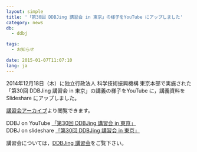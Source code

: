 ```yaml
---
layout: simple
title: '「第30回 DDBJing 講習会 in 東京」の様子をYouTube にアップしました'
category: news
db:
  - ddbj

tags:
  - お知らせ

date: 2015-01-07T11:07:10
lang: ja
---
```


<p>2014年12月18日（木）に独立行政法人 科学技術振興機構 東京本部で実施された「第30回 DDBJing 講習会 in 東京」の講義の様子をYouTube に，講義資料を Slideshare にアップしました。</p>

<p><a href="/ddbjing-archives.html#30">講習会アーカイブ</a>より閲覧できます。</p>

<p>DDBJ on YouTube <a href="https://www.youtube.com/playlist?list=PL_dbAF_dbOEoSrqUrpPqNTHDwzmow-N3s" target="_bland">「第30回 DDBJing 講習会 in 東京」</a><br>DDBJ on slideshare <a href="http://www.slideshare.net/search/slideshow?searchfrom=header&amp;q=DDBJing30" target="_blank">「第30回 DDBJing 講習会 in 東京」</a></p>

<p>講習会については，<a href="/activities/index.html">DDBJing 講習会</a>をご覧下さい。</p>
